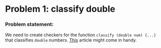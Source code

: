 # Problem 1: classify double

### Problem statement:
We need to create checkers for the function `classify (double num) {...}` that classifies `double` numbers. [This](https://steve.hollasch.net/cgindex/coding/ieeefloat.html) article might come in handy.
